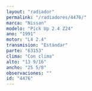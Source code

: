 ```yaml
---
layout: "radiador"
permalink: "/radiadores/4476/"
marca: "Nissan"
modelo: "Pick Up 2.4 Z24"
ano: "1991"
motor: "L4 2.4"
transmision: "Estándar"
parte: "63153"
clima: "Con clima"
alto: "13 9/16"
ancho: "25 5/8"
observaciones: ""
id: "4476"
---
```


